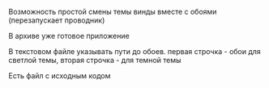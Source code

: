 Возможность простой смены темы винды вместе с обоями (перезапускает проводник)

В архиве уже готовое приложение

В текстовом файле указывать пути до обоев. первая строчка - обои для светлой темы, вторая строчка - для темной темы

Есть файл с исходным кодом
